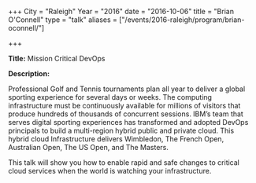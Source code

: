 +++ 
City = "Raleigh" 
Year = "2016" 
date = "2016-10-06" 
title = "Brian O'Connell" 
type = "talk" 
aliases = ["/events/2016-raleigh/program/brian-oconnell/"]

+++
<div class="span-15  ">
  <div class="span-15  last ">
  <p><strong>Title:</strong>
Mission Critical DevOps
</p>

<p><strong>Description:</strong></p>
<p>Professional Golf and Tennis tournaments plan all year to deliver a global sporting experience for several days or weeks.  The computing infrastructure must be continuously available for millions of visitors that produce hundreds of thousands of concurrent sessions.  IBM’s team that serves digital sporting experiences has transformed and adopted DevOps principals to build a multi-region hybrid public and private cloud.   This hybrid cloud Infrastructure delivers Wimbledon, The French Open, Australian Open, The US Open, and The Masters. </p>
<p>

This talk will show you how to enable rapid and safe changes to critical cloud services when the world is watching your infrastructure.  
</p>
